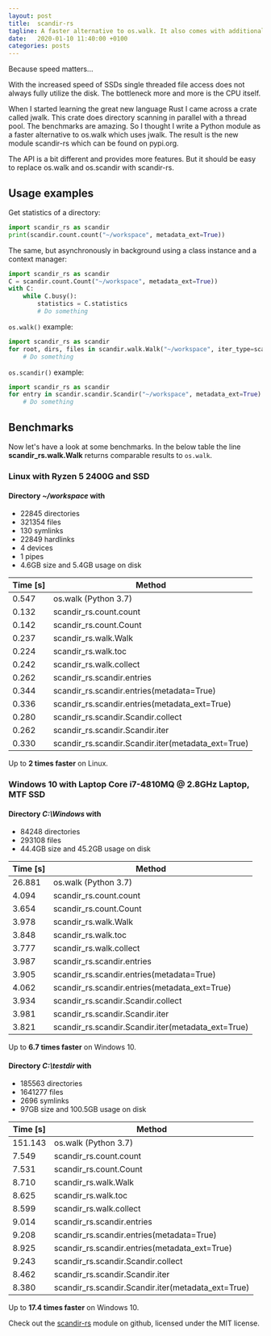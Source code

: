 ```yaml
---
layout: post
title:  scandir-rs
tagline: A faster alternative to os.walk. It also comes with additional features.
date:   2020-01-10 11:40:00 +0100
categories: posts
---
```


Because speed matters...

With the increased speed of SSDs single threaded file access does not always fully utilize the disk. The bottleneck more and more is the CPU itself.

When I started learning the great new language Rust I came across a crate called jwalk. This crate does directory scanning in parallel with a thread pool. The benchmarks are amazing. So I thought I write a Python module as a faster alternative to os.walk which uses jwalk. The result is the new module scandir-rs which can be found on pypi.org.

The API is a bit different and provides more features. But it should be easy to replace os.walk and os.scandir with scandir-rs.

## Usage examples

Get statistics of a directory:

```python
import scandir_rs as scandir
print(scandir.count.count("~/workspace", metadata_ext=True))
```

The same, but asynchronously in background using a class instance and a context manager:

```python
import scandir_rs as scandir
C = scandir.count.Count("~/workspace", metadata_ext=True))
with C:
    while C.busy():
        statistics = C.statistics
        # Do something
```

``os.walk()`` example:

```python
import scandir_rs as scandir
for root, dirs, files in scandir.walk.Walk("~/workspace", iter_type=scandir.ITER_TYPE_WALK):
    # Do something
```

``os.scandir()`` example:

```python
import scandir_rs as scandir
for entry in scandir.scandir.Scandir("~/workspace", metadata_ext=True):
    # Do something
```

## Benchmarks

Now let's have a look at some benchmarks. In the below table the line **scandir_rs.walk.Walk** returns comparable results to ``os.walk``.

### Linux with Ryzen 5 2400G and SSD

#### Directory *~/workspace* with

- 22845 directories
- 321354 files
- 130 symlinks
- 22849 hardlinks
- 4 devices
- 1 pipes
- 4.6GB size and 5.4GB usage on disk

| Time [s] | Method                                              |
|----------|-----------------------------------------------------|
| 0.547    | os.walk (Python 3.7)                                |
| 0.132    | scandir_rs.count.count                              |
| 0.142    | scandir_rs.count.Count                              |
| 0.237    | scandir_rs.walk.Walk                                |
| 0.224    | scandir_rs.walk.toc                                 |
| 0.242    | scandir_rs.walk.collect                             |
| 0.262    | scandir_rs.scandir.entries                          |
| 0.344    | scandir_rs.scandir.entries(metadata=True)           |
| 0.336    | scandir_rs.scandir.entries(metadata_ext=True)       |
| 0.280    | scandir_rs.scandir.Scandir.collect                  |
| 0.262    | scandir_rs.scandir.Scandir.iter                     |
| 0.330    | scandir_rs.scandir.Scandir.iter(metadata_ext=True)  |

Up to **2 times faster** on Linux.

### Windows 10 with Laptop Core i7-4810MQ @ 2.8GHz Laptop, MTF SSD

#### Directory *C:\Windows* with

- 84248 directories
- 293108 files
- 44.4GB size and 45.2GB usage on disk

| Time [s] | Method                                              |
|----------|-----------------------------------------------------|
| 26.881   | os.walk (Python 3.7)                                |
| 4.094    | scandir_rs.count.count                              |
| 3.654    | scandir_rs.count.Count                              |
| 3.978    | scandir_rs.walk.Walk                                |
| 3.848    | scandir_rs.walk.toc                                 |
| 3.777    | scandir_rs.walk.collect                             |
| 3.987    | scandir_rs.scandir.entries                          |
| 3.905    | scandir_rs.scandir.entries(metadata=True)           |
| 4.062    | scandir_rs.scandir.entries(metadata_ext=True)       |
| 3.934    | scandir_rs.scandir.Scandir.collect                  |
| 3.981    | scandir_rs.scandir.Scandir.iter                     |
| 3.821    | scandir_rs.scandir.Scandir.iter(metadata_ext=True)  |

Up to **6.7 times faster** on Windows 10.

#### Directory *C:\testdir* with

- 185563 directories
- 1641277 files
- 2696 symlinks
- 97GB size and 100.5GB usage on disk

| Time [s] | Method                                              |
|----------|-----------------------------------------------------|
| 151.143  | os.walk (Python 3.7)                                |
| 7.549    | scandir_rs.count.count                              |
| 7.531    | scandir_rs.count.Count                              |
| 8.710    | scandir_rs.walk.Walk                                |
| 8.625    | scandir_rs.walk.toc                                 |
| 8.599    | scandir_rs.walk.collect                             |
| 9.014    | scandir_rs.scandir.entries                          |
| 9.208    | scandir_rs.scandir.entries(metadata=True)           |
| 8.925    | scandir_rs.scandir.entries(metadata_ext=True)       |
| 9.243    | scandir_rs.scandir.Scandir.collect                  |
| 8.462    | scandir_rs.scandir.Scandir.iter                     |
| 8.380    | scandir_rs.scandir.Scandir.iter(metadata_ext=True)  |

Up to **17.4 times faster** on Windows 10.

Check out the [scandir-rs][scandir-rs] module on github, licensed under the MIT license.

[scandir-rs]: https://github.com/brmmm3/scandir-rs

